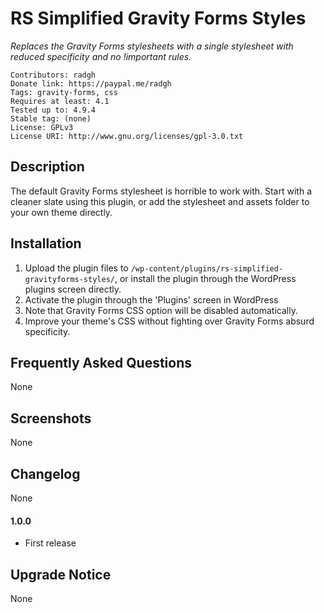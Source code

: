 RS Simplified Gravity Forms Styles
==

_Replaces the Gravity Forms stylesheets with a single stylesheet with reduced specificity and no !important rules._

    Contributors: radgh
    Donate link: https://paypal.me/radgh
    Tags: gravity-forms, css
    Requires at least: 4.1
    Tested up to: 4.9.4
    Stable tag: (none)
    License: GPLv3
    License URI: http://www.gnu.org/licenses/gpl-3.0.txt

## Description ##

The default Gravity Forms stylesheet is horrible to work with. Start with a cleaner slate using this plugin, or add
the stylesheet and assets folder to your own theme directly.

## Installation ##

1. Upload the plugin files to `/wp-content/plugins/rs-simplified-gravityforms-styles/`, or install the plugin through the WordPress plugins screen directly.
1. Activate the plugin through the 'Plugins' screen in WordPress
1. Note that Gravity Forms CSS option will be disabled automatically.
1. Improve your theme's CSS without fighting over Gravity Forms absurd specificity.

## Frequently Asked Questions ##

None

## Screenshots ##

None

## Changelog ##

None

#### 1.0.0
* First release

## Upgrade Notice ##

None